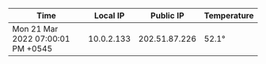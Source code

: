 | Time     | Local IP | Public IP | Temperature |
| ----------- | ----------- | ----------- | ----------- |
| Mon 21 Mar 2022 07:00:01 PM +0545      | 10.0.2.133     | 202.51.87.226  | 52.1° |
